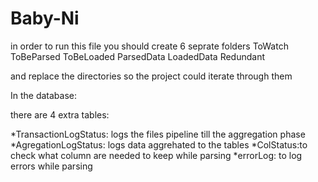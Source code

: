 # Baby-Ni

in order to run this file you should create 6 seprate folders 
ToWatch
ToBeParsed
ToBeLoaded
ParsedData
LoadedData 
Redundant

and replace the directories 
so the project could iterate through them

In the database:
 
 there are 4 extra tables:

*TransactionLogStatus: logs the files pipeline till the aggregation phase 
*AgregationLogStatus: logs data aggrehated to the tables
*ColStatus:to check what column are needed to keep while parsing
*errorLog: to log errors while parsing
